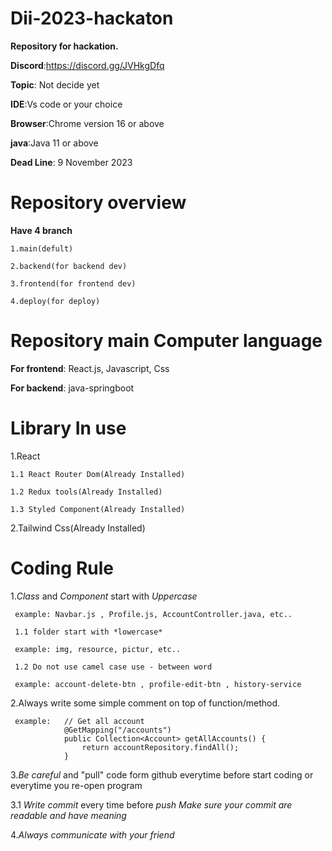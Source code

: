 # Dii-2023-hackaton
 **Repository for hackation.**
 
 **Discord**:https://discord.gg/JVHkgDfq

 **Topic**: Not decide yet

 **IDE**:Vs code or your choice
 
 **Browser**:Chrome version 16 or above

 **java**:Java 11 or above

 **Dead Line**: 9 November 2023
# Repository overview
 **Have 4 branch**
 
    1.main(defult)

    2.backend(for backend dev)

    3.frontend(for frontend dev)

    4.deploy(for deploy)
# Repository main Computer language
 **For frontend**: React.js, Javascript, Css

 **For backend**: java-springboot

# Library In use
 1.React

    1.1 React Router Dom(Already Installed)

    1.2 Redux tools(Already Installed)

    1.3 Styled Component(Already Installed)

 2.Tailwind Css(Already Installed)

 # Coding Rule
  1.*Class* and *Component* start with *Uppercase*

     example: Navbar.js , Profile.js, AccountController.java, etc..

     1.1 folder start with *lowercase*

     example: img, resource, pictur, etc..

     1.2 Do not use camel case use - between word

     example: account-delete-btn , profile-edit-btn , history-service

  2.Always write some simple comment on top of function/method.

     example:   // Get all account
                @GetMapping("/accounts")
                public Collection<Account> getAllAccounts() {
                    return accountRepository.findAll();
                }
              
  3.*Be careful* and "pull" code form github everytime before start coding or everytime you re-open program

  3.1 *Write commit* every time before *push* *Make sure your *commit* are readable and *have meaning**


  4.*Always communicate with your friend*

  



